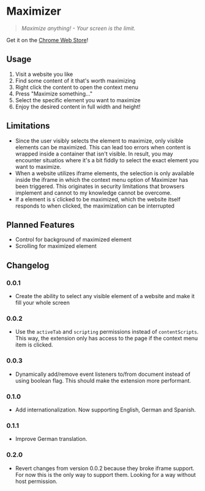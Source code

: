 # Maximizer

> *Maximize anything! - Your screen is the limit.*

Get it on the [Chrome Web Store]()!

## Usage

1. Visit a website you like
2. Find some content of it that's worth maximizing
3. Right click the content to open the context menu
4. Press "Maximize something..."
5. Select the specific element you want to maximize
6. Enjoy the desired content in full width and height!

## Limitations

- Since the user visibly selects the element to maximize, only visible elements can be maximized.
  This can lead too errors when content is wrapped inside a container that isn't visible.
  In result, you may encounter situatios where it's a bit fiddly to select the exact element you want to maximize.
- When a website utilizes iframe elements, the selection is only available inside the iframe in which the context menu option of Maximizer has been triggered.
  This originates in security limitations that browsers implement and cannot to my knowledge cannot be overcome.
- If a element is s´clicked to be maximized, which the website itself responds to when clicked, the maximization can be interrupted

## Planned Features

- Control for background of maximized element
- Scrolling for maximized element

## Changelog

### 0.0.1

- Create the ability to select any visible element of a website and make it fill your whole screen

### 0.0.2

- Use the `activeTab` and `scripting` permissions instead of `contentScripts`.
  This way, the extension only has access to the page if the context menu item is clicked.

### 0.0.3

- Dynamically add/remove event listeners to/from document instead of using boolean flag.
  This should make the extension more performant.

### 0.1.0

- Add internationalization.
  Now supporting English, German and Spanish.

### 0.1.1

- Improve German translation.

### 0.2.0

- Revert changes from version 0.0.2 because they broke iframe support.
  For now this is the only way to support them.
  Looking for a way without host permission.
